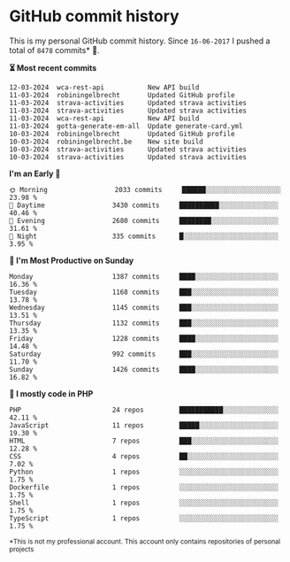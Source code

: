 # GitHub commit history
This is my personal GitHub commit history. Since <!--START_SECTION:first-commit-date-->`16-06-2017`<!--END_SECTION:first-commit-date--> I pushed a total of <!--START_SECTION:total-commit-count-->`8478`<!--END_SECTION:total-commit-count--> commits* 🎉.

<!--START_SECTION:most-recent-commits-->
**⏳ Most recent commits**
                                        
```text
12-03-2024  wca-rest-api           New API build
11-03-2024  robiningelbrecht       Updated GitHub profile
11-03-2024  strava-activities      Updated strava activities
11-03-2024  strava-activities      Updated strava activities
11-03-2024  wca-rest-api           New API build
11-03-2024  gotta-generate-em-all  Update generate-card.yml
10-03-2024  robiningelbrecht       Updated GitHub profile
10-03-2024  robiningelbrecht.be    New site build
10-03-2024  strava-activities      Updated strava activities
10-03-2024  strava-activities      Updated strava activities
```
<!--END_SECTION:most-recent-commits-->  

<!--START_SECTION:commits-per-day-time-->
**I&#039;m an Early 🐤**

```text
🌞 Morning                 2033 commits     ██████░░░░░░░░░░░░░░░░░░░   23.98 %
🌆 Daytime                 3430 commits     ██████████░░░░░░░░░░░░░░░   40.46 %
🌃 Evening                 2680 commits     ████████░░░░░░░░░░░░░░░░░   31.61 %
🌙 Night                   335 commits      █░░░░░░░░░░░░░░░░░░░░░░░░   3.95 %
```
<!--END_SECTION:commits-per-day-time-->  

<!--START_SECTION:commits-per-weekday-->
**📅 I&#039;m Most Productive on Sunday**

```text
Monday                    1387 commits     ████░░░░░░░░░░░░░░░░░░░░░   16.36 %
Tuesday                   1168 commits     ███░░░░░░░░░░░░░░░░░░░░░░   13.78 %
Wednesday                 1145 commits     ███░░░░░░░░░░░░░░░░░░░░░░   13.51 %
Thursday                  1132 commits     ███░░░░░░░░░░░░░░░░░░░░░░   13.35 %
Friday                    1228 commits     ████░░░░░░░░░░░░░░░░░░░░░   14.48 %
Saturday                  992 commits      ███░░░░░░░░░░░░░░░░░░░░░░   11.70 %
Sunday                    1426 commits     ████░░░░░░░░░░░░░░░░░░░░░   16.82 %
```
<!--END_SECTION:commits-per-weekday-->  

<!--START_SECTION:repos-per-language-->
**💬 I mostly code in PHP**

```text
PHP                       24 repos         ███████████░░░░░░░░░░░░░░   42.11 %
JavaScript                11 repos         █████░░░░░░░░░░░░░░░░░░░░   19.30 %
HTML                      7 repos          ███░░░░░░░░░░░░░░░░░░░░░░   12.28 %
CSS                       4 repos          ██░░░░░░░░░░░░░░░░░░░░░░░   7.02 %
Python                    1 repos          ░░░░░░░░░░░░░░░░░░░░░░░░░   1.75 %
Dockerfile                1 repos          ░░░░░░░░░░░░░░░░░░░░░░░░░   1.75 %
Shell                     1 repos          ░░░░░░░░░░░░░░░░░░░░░░░░░   1.75 %
TypeScript                1 repos          ░░░░░░░░░░░░░░░░░░░░░░░░░   1.75 %
```
<!--END_SECTION:repos-per-language-->  

<sub>*This is not my professional account. This account only contains repositories of personal projects</sub>
